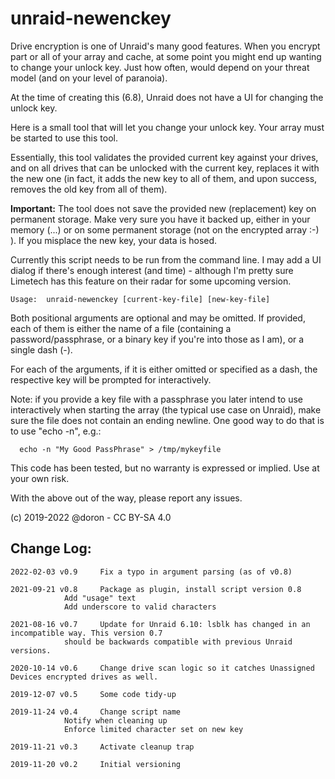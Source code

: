 # unraid-newenckey
Drive encryption is one of Unraid's many good features. When you encrypt part or all of your array and cache, at some point you might end up wanting to change your unlock key. Just how often, would depend on your threat model (and on your level of paranoia).

At the time of creating this (6.8), Unraid does not have a UI for changing the unlock key.

Here is a small tool that will let you change your unlock key.
Your array must be started to use this tool.

Essentially, this tool validates the provided current key against your drives, and on all drives that can be unlocked with the current key, replaces it with the new one (in fact, it adds the new key to all of them, and upon success, removes the old key from all of them).

**Important:** The tool does not save the provided new (replacement) key on permanent storage. Make very sure you have it backed up, either in your memory (...) or on some permanent storage (not on the encrypted array :-) ). If you misplace the new key, your data is hosed.

Currently this script needs to be run from the command line. I may add a UI dialog if there's enough interest (and time) - although I'm pretty sure Limetech has this feature on their radar for some upcoming version.


    Usage:  unraid-newenckey [current-key-file] [new-key-file]

Both positional arguments are optional and may be omitted.
If provided, each of them is either the name of a file (containing a password/passphrase, or a binary key if you're into those as I am), or a single dash (-). 

For each of the arguments, if it is either omitted or specified as a dash, the respective key will be prompted for interactively.

Note: if you provide a key file with a passphrase you later intend to use interactively when starting the array (the typical use case on Unraid), make sure the file does not contain an ending newline. One good way to do that is to use "echo -n", e.g.:

      echo -n "My Good PassPhrase" > /tmp/mykeyfile

This code has been tested, but no warranty is expressed or implied. Use at your own risk.

With the above out of the way, please report any issues.


(c) 2019-2022 @doron - CC BY-SA 4.0

## Change Log:
```
2022-02-03 v0.9 	Fix a typo in argument parsing (as of v0.8)

2021-09-21 v0.8 	Package as plugin, install script version 0.8
			Add "usage" text
			Add underscore to valid characters

2021-08-16 v0.7 	Update for Unraid 6.10: lsblk has changed in an incompatible way. This version 0.7
			should be backwards compatible with previous Unraid versions.

2020-10-14 v0.6 	Change drive scan logic so it catches Unassigned Devices encrypted drives as well.

2019-12-07 v0.5 	Some code tidy-up

2019-11-24 v0.4 	Change script name
			Notify when cleaning up
			Enforce limited character set on new key

2019-11-21 v0.3 	Activate cleanup trap

2019-11-20 v0.2 	Initial versioning
```
